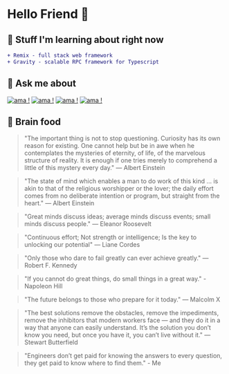 # Hello Friend 👋

## 🌱 Stuff I'm learning about right now

```diff
+ Remix - full stack web framework
+ Gravity - scalable RPC framework for Typescript
```

## 💬 Ask me about

[![ama !](https://img.shields.io/badge/🌐-webdev-blue)](https://GitHub.com/cold-logic/cold-logic)
[![ama !](https://img.shields.io/badge/🎮-video_games-blue)](https://GitHub.com/cold-logic/cold-logic)
[![ama !](https://img.shields.io/badge/🐕-my_dog-blue)](https://GitHub.com/cold-logic/cold-logic)
[![ama !](https://img.shields.io/badge/🥓-bacon-red)](https://GitHub.com/cold-logic/cold-logic)

## 🤔 Brain food

> "The important thing is not to stop questioning. Curiosity has its own reason for existing. One cannot help but be in awe when he contemplates the mysteries of eternity, of life, of the marvelous structure of reality. It is enough if one tries merely to comprehend a little of this mystery every day." ― Albert Einstein

> "The state of mind which enables a man to do work of this kind ... is akin to that of the religious worshipper or the lover; the daily effort comes from no deliberate intention or program, but straight from the heart."  ― Albert Einstein

> "Great minds discuss ideas; average minds discuss events; small minds discuss people." ― Eleanor Roosevelt

> "Continuous effort; Not strength or intelligence; Is the key to unlocking our potential" — Liane Cordes

> "Only those who dare to fail greatly can ever achieve greatly." — Robert F. Kennedy

> "If you cannot do great things, do small things in a great way." - Napoleon Hill

> "The future belongs to those who prepare for it today." — Malcolm X

> "The best solutions remove the obstacles, remove the impediments, remove the inhibitors that modern workers face — and they do it in a way that anyone can easily understand. It’s the solution you don’t know you need, but once you have it, you can’t live without it." — Stewart Butterfield

> "Engineers don’t get paid for knowing the answers to every question, they get paid to know where to find them." - Me

<!--
**cold-logic/cold-logic** is a ✨ _special_ ✨ repository because its `README.md` (this file) appears on your GitHub profile.

Here are some ideas to get you started:

- 🔭 I’m currently working on ...
- 🌱 I’m currently learning ...
- 👯 I’m looking to collaborate on ...
- 🤔 I’m looking for help with ...
- 💬 Ask me about ...
- 📫 How to reach me: ...
- 😄 Pronouns: ...
- ⚡ Fun fact: ...

```diff
- text in red
+ text in green
! text in orange
# text in gray
@@ text in purple (and bold)@@
```

-->
